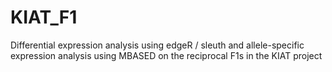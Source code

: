 # KIAT_F1
Differential expression analysis using edgeR / sleuth and allele-specific expression analysis using MBASED on the reciprocal F1s in the KIAT project
